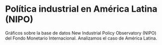 # Política industrial en América Latina (NIPO)
 Gráficos sobre la base de datos New Industrial Policy Observatory (NIPO) del Fondo Monetario Internacional. Analizamos el caso de América Latina.
